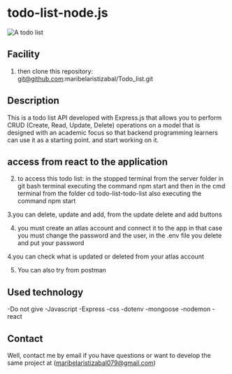 # todo-list-node.js
<img src="![Alt text](Todo_list_mary.png)" alt="A todo list
">
## Facility
 1. then clone this repository: git@github.com:maribelaristizabal/Todo_list.git
 
## Description

This is a todo list API developed with Express.js that allows you to perform CRUD (Create, Read, Update, Delete) operations on a model that is designed with an academic focus so that backend programming learners can use it as a starting point. and start working on it.

## access from react to the application
2. to access this todo list: in the stopped terminal from the server folder in git bash terminal executing the command npm start and then in the cmd terminal from the folder cd todo-list-todo-list also executing the command npm start

3.you can delete, update and add, from the update delete and add buttons

4. you must create an atlas account and connect it to the app in that case you must change the password and the user, in the .env file you delete <what is here> and put your password

4.you can check what is updated or deleted from your atlas account

5. You can also try from postman

## Used technology
-Do not give
-Javascript
-Express
-css
-dotenv
-mongoose
-nodemon
-react


## Contact
Well, contact me by email if you have questions or want to develop the same project at (maribelaristizabal079@gmail.com)